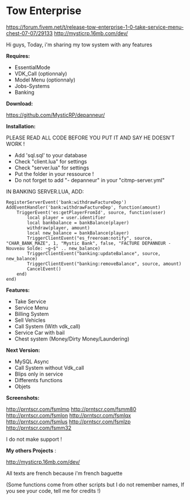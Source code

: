 # Tow Enterprise
https://forum.fivem.net/t/release-tow-enterprise-1-0-take-service-menu-chest-07-07/29133
http://mysticrp.16mb.com/dev/

Hi guys,
Today, i'm sharing my tow system with any features

**Requires:**

- EssentialMode
- VDK_Call (optionnaly)
- Model Menu (optionnaly)
- Jobs-Systems
- Banking

**Download:**

https://github.com/MysticRP/depanneur/

**Installation:**

PLEASE READ ALL CODE BEFORE YOU PUT IT AND SAY HE DOESN'T WORK ! 
- Add 'sql.sql' to your database
- Check "client.lua" for settings
- Check "server.lua" for settings
- Put the folder in your ressource !
- Do not forget to add "- depanneur" in your "citmp-server.yml"


IN BANKING SERVER.LUA, ADD:

```
RegisterServerEvent('bank:withdrawFactureDep')
AddEventHandler('bank:withdrawFactureDep', function(amount)
    TriggerEvent('es:getPlayerFromId', source, function(user)
        local player = user.identifier
        local bankbalance = bankBalance(player)
		withdraw(player, amount)
		local new_balance = bankBalance(player)
		TriggerClientEvent("es_freeroam:notify", source, "CHAR_BANK_MAZE", 1, "Mystic Bank", false, "FACTURE DEPANNEUR - Nouveau Solde: ~g~$" .. new_balance)
		TriggerClientEvent("banking:updateBalance", source, new_balance)
		TriggerClientEvent("banking:removeBalance", source, amount)
		CancelEvent()
    end)
end)
```

**Features:**

- Take Service
- Service Menu
- Billing System
- Sell Vehicles
- Call System (With vdk_call)
- Service Car with bail
- Chest system (Money/Dirty Money/Laundering)

**Next Version:**

- MySQL Async
- Call System without Vdk_call
- Blips only in service
- Differents functions
- Objets

**Screenshots:**

http://prntscr.com/fsmlmp
http://prntscr.com/fsmm80
http://prntscr.com/fsmlon
http://prntscr.com/fsmlqx
http://prntscr.com/fsmlus
http://prntscr.com/fsmlzp
http://prntscr.com/fsmm32

I do not make support !

**My others Projects** : 

http://mysticrp.16mb.com/dev/

All texts are french because i'm french baguette

(Some functions come from other scripts but I do not remember names, 
If you see your code, tell me for credits !)
